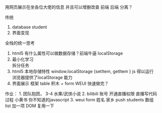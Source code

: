 用网页展示在坐各位大佬的信息
并且可以增删改查 
前端 后端 分离？

传统
1. database student 
2. 界面变现

全栈的统一思考
1. html5 有什么属性可以做数据存储？前端牛逼
localStorage 
2. 最小化学习   
    拆分任务
3. html5 本地存储特性 window.localStorage {setItem, getItem } 
    js 得以运行
    浏览器提供了localStorage 能力
4. 界面展示 框架
table 积木 + form WEUI
快速做完？

作业：
    1. 团队抱团， 3-4 水果/武侠小说
    2. bilibili 账号 开通直播权限 直播写代码过程
        小黄书 你不知道的javascript
    3. weui form
    姓名 家乡 push students 数组
    list 加一项 DOM 复用一下

